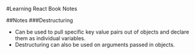 #Learning React Book Notes

##Notes
###Destructuring
- Can be used to pull specific key value pairs out of objects and declare them as individual variables.
- Destructuring can also be used on arguments passed in objects.